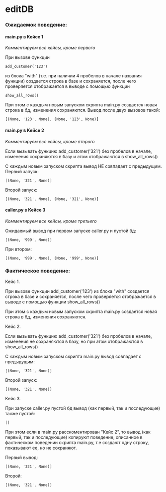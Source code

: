 # editDB


### Ожидаемок поведение:

#### main.py в Кейсе 1
*Комментируем все кейсы, кроме первого*

При вызове функции

    add_customer('123') 

из блока "with" (т.е. при наличии 4 пробелов в начале названия функции) создается строка в базе и сохраняется, после чего проверяется отображается в выводе с помощью функции 

    show_all_rows()

При этом с каждым новым запуском скрипта main.py создается новая строка в бд, изменения сохраняются.
Вывод после двух вызовов такой:

    [(None, '123', None), (None, '123', None)]

#### main.py в Кейсе 2
*Комментируем все кейсы, кроме второго*

Если вызывать функцию add_customer('321') без пробелов в начале, изменения сохраняются в базу и  этом отображаются в show_all_rows()

С каждым новым запуском скрипта вывод НЕ совпадает с предыдущим.
Первый запуск:

    [(None, '321', None)]

Второй запуск:

    [(None, '321', None), (None, '321', None)]

#### caller.py в Кейсе 3
*Комментируем все кейсы, кроме третьего*

Ожидаемый вывод при первом запуске caller.py и пустой бд:

    [(None, '999', None)]

При втором:

    [(None, '999', None), (None, '999', None)]


### Фактическое поведение:

Кейс 1.

При вызове функции add_customer('123')  из блока "with" создается строка в базе и сохраняется, после чего проверяется отображается в выводе с помощью функции show_all_rows()

При этом с каждым новым запуском скрипта main.py создается новая строка в бд, изменения сохраняются.

Кейс 2.

Если вызывать функцию add_customer('321') без пробелов в начале, изменения не сохраняются в базу, но при этом отображаются в show_all_rows()

С каждым новым запуском скрипта main.py вывод совпадает с предыдущим:

    [(None, '321', None)]

Второй запуск:

    [(None, '321', None)]

Кейс 3.

При запуске caller.py пустой бд вывод (как первый, так и последующие) также пустой:

    []

При этом если в main.py расскоментирован "Кейс 2", то вывод (как первый, так и последующие) копируют поведение, описанное в фактическом поведении скрипта main.py, т.е создают одну строку, показывают ее, но не сохраняют.

Первый вывод:

    [(None, '321', None)]

Второй:

    [(None, '321', None)]
